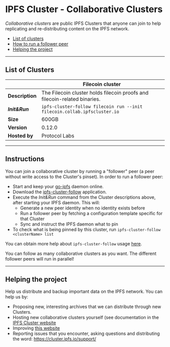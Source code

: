 # IPFS Cluster - Collaborative Clusters

*Collaborative clusters* are public IPFS Clusters that anyone can join to help replicating and re-distributing content on the IPFS network.

* [List of clusters](#list-of-clusters)
* [How to run a follower peer](#instructions)
* [Helping the project](#helping-the-project)

---

## List of Clusters

| | Filecoin cluster |
| - | - |
| **Description** | The Filecoin cluster holds filecoin proofs and filecoin-related binaries. |
| ***Init&Run*** | ```ipfs-cluster-follow filecoin run --init filecoin.collab.ipfscluster.io``` |
| **Size** | 600GB |
| **Version** | 0.12.0 |
| **Hosted by** | Protocol Labs |

---

## Instructions

You can join a collaborative cluster by running a "follower" peer (a peer without write access to the Cluster's pinset). In order to run a follower peer:

* Start and keep your [go-ipfs](https://github.com/ipfs/go-ipfs#install) daemon online.
* Download the [ipfs-cluster-follow](https://dist.ipfs.io/#ipfs-cluster-follow) application.
* Execute the *Init&Run* command from the Cluster descriptions above, after starting your IPFS daemon. This will:
  * Generate a new peer identity when no identity exists before
  * Run a follower peer by fetching a configuration template specific for that Cluster
  * Sync and instruct the IPFS daemon what to pin
* To check what is being pinned by this cluster, run `ipfs-cluster-follow <clusterName> list`


You can obtain more help about `ipfs-cluster-follow` usage [here](https://github.com/ipfs/ipfs-cluster/blob/master/cmd/ipfs-cluster-follow/dist/README.md).

You can follow as many collaborative clusters as you want. The different follower peers will run in parallel!

---

## Helping the project

Help us distribute and backup important data on the IPFS network. You can help us by:

* Proposing new, interesting archives that we can distribute through new Clusters.
* Hosting new collaborative clusters yourself (see documentation in the [IPFS Cluster website](https://cluster.ipfs.io)
* Improving [this website](https://github.com/ipfs-cluster/collab.ipfscluster.io)
* Reporting issues that you encounter, asking questions and distributing the word: https://cluster.ipfs.io/support/
